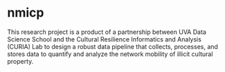 # nmicp
This research project is a product of a partnership between UVA Data Science School and the Cultural Resilience Informatics and Analysis (CURIA) Lab to design a robust data pipeline that collects, processes, and stores data to quantify and analyze the network mobility of illicit cultural property.
